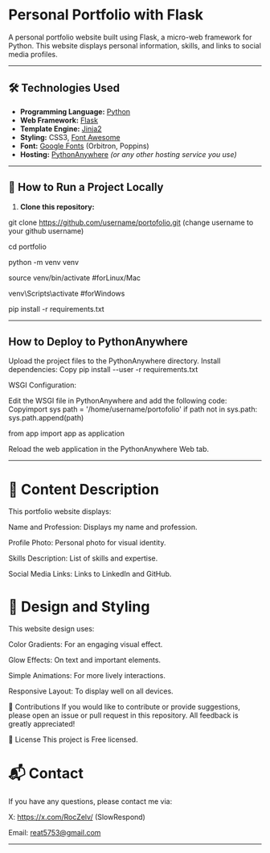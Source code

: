 # Personal Portfolio with Flask

A personal portfolio website built using Flask, a micro-web framework for Python. This website displays personal information, skills, and links to social media profiles.

---

## 🛠 Technologies Used

- **Programming Language:** [Python](https://www.python.org/)
- **Web Framework:** [Flask](https://flask.palletsprojects.com/)
- **Template Engine:** [Jinja2](https://jinja.palletsprojects.com/)
- **Styling:** CSS3, [Font Awesome](https://fontawesome.com/)
- **Font:** [Google Fonts](https://fonts.google.com/) (Orbitron, Poppins)
- **Hosting:** [PythonAnywhere](https://www.pythonanywhere.com/) *(or any other hosting service you use)*

---

## 🚀 How to Run a Project Locally

1. **Clone this repository:**


  git clone https://github.com/username/portofolio.git (change username to your github username)
  
  cd portfolio
  
  python -m venv venv
  
  source venv/bin/activate #forLinux/Mac
  
  venv\Scripts\activate #forWindows
  
  pip install -r requirements.txt

---

## How to Deploy to PythonAnywhere

Upload the project files to the PythonAnywhere directory.
Install dependencies:
Copy pip install --user -r requirements.txt

WSGI Configuration:

Edit the WSGI file in PythonAnywhere and add the following code:
Copyimport sys
path = '/home/username/portofolio'
if path not in sys.path:
sys.path.append(path)

from app import app as application

Reload the web application in the PythonAnywhere Web tab.

---

# 📝 Content Description
This portfolio website displays:

Name and Profession: Displays my name and profession.

Profile Photo: Personal photo for visual identity.

Skills Description: List of skills and expertise.

Social Media Links: Links to LinkedIn and GitHub.

# 🎨 Design and Styling
  This website design uses:
  
  Color Gradients: For an engaging visual effect.
  
  Glow Effects: On text and important elements.
  
  Simple Animations: For more lively interactions.
  
  Responsive Layout: To display well on all devices.
  
  🤝 Contributions
  If you would like to contribute or provide suggestions, please open an issue or pull request in this repository. All feedback is greatly appreciated!
  
  📜 License
  This project is Free licensed.

# 📬 Contact
  If you have any questions, please contact me via:
  
  X: https://x.com/RocZelv/ (SlowRespond)
  
  Email: reat5753@gmail.com

---
